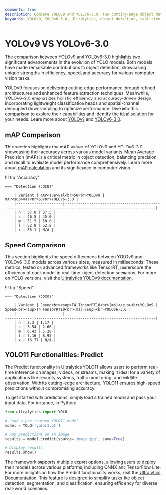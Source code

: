 ```yaml
---
comments: true
description: Compare YOLOv9 and YOLOv6-3.0, two cutting-edge object detection models by Ultralytics. Explore their performance, efficiency, and advancements in real-time AI, edge AI, and computer vision, highlighting their capabilities for diverse applications.
keywords: YOLOv9, YOLOv6-3.0, Ultralytics, object detection, real-time AI, edge AI, computer vision, model comparison
---
```


# YOLOv9 VS YOLOv6-3.0

The comparison between YOLOv9 and YOLOv6-3.0 highlights two significant advancements in the evolution of YOLO models. Both models have made remarkable contributions to object detection, showcasing unique strengths in efficiency, speed, and accuracy for various computer vision tasks.

YOLOv9 focuses on delivering cutting-edge performance through refined architectures and enhanced feature extraction techniques. Meanwhile, YOLOv6-3.0 emphasizes holistic efficiency and accuracy-driven design, incorporating lightweight classification heads and spatial-channel decoupled downsampling to optimize performance. Dive into this comparison to explore their capabilities and identify the ideal solution for your needs. Learn more about [YOLOv9](https://www.ultralytics.com/blog/ultralytics-yolo11-has-arrived-redefine-whats-possible-in-ai) and [YOLOv6-3.0](https://docs.ultralytics.com/models/yolov10/).


## mAP Comparison

This section highlights the mAP values of YOLOv9 and YOLOv6-3.0, showcasing their accuracy across various model variants. Mean Average Precision (mAP) is a critical metric in object detection, balancing precision and recall to evaluate model performance comprehensively. Learn more about [mAP calculation](https://www.ultralytics.com/glossary/mean-average-precision-map) and its significance in computer vision.


!!! tip "Accuracy"

	=== "Detection (COCO)"

		| Variant | mAP<sup>val<br>50<br>YOLOv9 | mAP<sup>val<br>50<br>YOLOv6-3.0 |
		|---------------------|-------------------------------------------------------|-------------------------------------------------------|
		| n | 37.8 | 37.5 |
		| s | 46.5 | 45.0 |
		| m | 51.5 | 50.0 |
		| l | 52.8 | 52.8 |
		| x | 55.1 | N/A |
		

## Speed Comparison

This section highlights the speed differences between YOLOv9 and YOLOv6-3.0 models across various sizes, measured in milliseconds. These metrics, tested on advanced frameworks like TensorRT, underscore the efficiency of each model in real-time object detection scenarios. For more on YOLO versions, visit the [Ultralytics YOLOv9 documentation](https://docs.ultralytics.com/models/yolov9/).


!!! tip "Speed"

	=== "Detection (COCO)"

		| Variant | Speed<br><sup>T4 TensorRT10<br>(ms)</sup><br>YOLOv9 | Speed<br><sup>T4 TensorRT10<br>(ms)</sup><br>YOLOv6-3.0 |
		|---------------------|-------------------------------------------------------|-------------------------------------------------------|
		| n | 2.3 | 1.17 |
		| s | 3.54 | 2.66 |
		| m | 6.43 | 5.28 |
		| l | 7.16 | 8.95 |
		| x | 16.77 | N/A |

## YOLO11 Functionalities: Predict

The Predict functionality in Ultralytics YOLO11 allows users to perform real-time inference on images, videos, or streams, making it ideal for a variety of applications like security systems, traffic monitoring, and wildlife observation. With its cutting-edge architecture, YOLO11 ensures high-speed predictions without compromising accuracy.

To get started with predictions, simply load a trained model and pass your input data. For instance, in Python:

```python
from ultralytics import YOLO

# Load a pre-trained YOLO11 model
model = YOLO('yolo11.pt')  

# Run predictions on an image
results = model.predict(source='image.jpg', save=True)

# Display results
results.show()
```

The framework supports multiple export options, allowing users to deploy their models across various platforms, including ONNX and TensorFlow Lite. For more insights on how the Predict functionality works, visit the [Ultralytics Documentation](https://docs.ultralytics.com/modes/predict/). This feature is designed to simplify tasks like object detection, segmentation, and classification, ensuring efficiency for diverse real-world scenarios.
